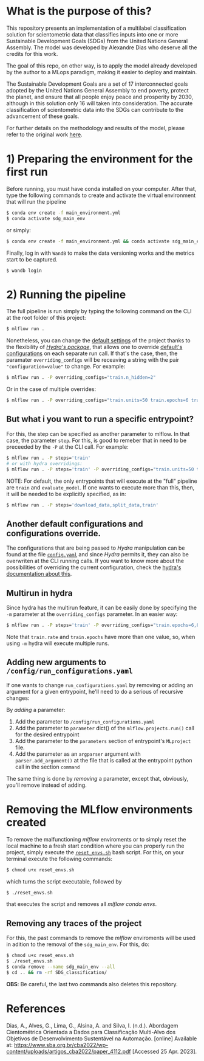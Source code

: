 # What is the purpose of this?
This repository presents an implementation of a multilabel classification solution for scientometric data that classifies inputs into one or more Sustainable Development Goals (SDGs) from the United Nations General Assembly. The model was developed by Alexandre Dias who deserve all the credits for this work.

The goal of this repo, on other way, is to apply the model already developed by the author to a MLops paradigm, making it easier to deploy and maintain.

The Sustainable Development Goals are a set of 17 interconnected goals adopted by the United Nations General Assembly to end poverty, protect the planet, and ensure that all people enjoy peace and prosperity by 2030, although in this solution only 16 will taken into consideration. The accurate classification of scientometric data into the SDGs can contribute to the advancement of these goals.

For further details on the methodology and results of the model, please refer to the original work [here](https://www.sba.org.br/cba2022/wp-content/uploads/artigos_cba2022/paper_4112.pdf).

# 1) Preparing the environment for the first run
Before running, you must have conda installed on your computer. After that, type the following commands to create and activate the virtual environment that will run the pipeline

```bash
$ conda env create -f main_environment.yml
$ conda activate sdg_main_env
```
or simply:

```bash
$ conda env create -f main_environment.yml && conda activate sdg_main_env
```

Finally, log in with ```WandB``` to make the data versioning works and the metrics start to be captured.

```
$ wandb login
```

# 2) Running the pipeline
The full pipeline is run simply by typing the following command on the CLI at the root folder of this project:

```bash
$ mlflow run .
```
Nonetheless, you can change the [default settings](config.yaml) of the project thanks to the flexibility of [*Hydra's package*](https://hydra.cc/docs/intro/), that allows one to override [default's configurations](config.yaml) on each separate run call. If that's the case, then, the paramater ```overriding_configs``` will be receaving a string with the pair ```"configuration=value"``` to change. For example:

```bash
$ mlflow run . -P overriding_configs="train.n_hidden=2"
```

Or in the case of multiple overrides:

```bash
$ mlflow run . -P overriding_configs="train.units=50 train.epochs=6 train.rate=3 train.n_hidden=2"
```

## But what i you want to run a specific entrypoint?
For this, the step can be specified as another parameter to mlflow. In that case, the parameter `step`. For this, is good to remeber that in need to be preceeded by the `-P` at the CLI call. For example:

```bash
$ mlflow run . -P steps='train'
# or with hydra overridings:
$ mlflow run . -P steps='train' -P overriding_configs="train.units=50 train.epochs=6 train.rate=3 train.n_hidden=2"
```

NOTE: For default, the only entrypoints that will execute at the "full" pipeline are `train` and `evaluate_model`. If one wants to execute more than this, then, it will be needed to be explicitly specified, as in:

```bash
$ mlflow run . -P steps='download_data,split_data,train'
```

## Another default configurations and configurations override.
The configurations that are being passed to *Hydra* manipulation can be found at the file [```config.yaml```](config.yaml) and since *Hydra* permits it, they can also be overwriten at the CLI running calls. If you want to know more about the possibilities of overriding the current configuration, check the [hydra's documentation about this](https://hydra.cc/docs/advanced/override_grammar/basic/).

## Multirun in hydra
Since hydra has the multirun feature, it can be easily done by specifying the `-m` parameter at the `overriding_configs` parameter. In an easier way:

```bash
$ mlflow run . -P steps='train' -P overriding_configs="train.epochs=6,8 train.rate=3,4,5 train.n_hidden=2 -m"
```

Note that `train.rate` and `train.epochs` have more than one value, so, when using `-m` hydra will execute multiple runs.

## Adding new arguments to `/config/run_configurations.yaml`
If one wants to change `run_configurations.yaml` by removing or adding an argument for a given entrypoint, he'll need to do a serious of recursive changes:

By *adding* a parameter:
1) Add the parameter to `/config/run_configurations.yaml`
2) Add the parameter to `parameter` dict() of the `mlflow.projects.run()` call for the desired entrypoint
3) Add the parameter to the `parameters` section of entrypoint's `MLproject` file.
4) Add the parameter as an `argparser` argument with `parser.add_argument()` at the file that is called at the entrypoint python call in the section `command`

The same thing is done by *removing* a parameter, except that, obviously, you'll remove instead of adding.

# Removing the MLflow environments created
To remove the malfunctioning *mlflow* enviroments or to simply reset the local machine to a fresh start condition where you can properly run the project, simply execute the [```reset_envs.sh```](reset_envs.sh) bash script. For this, on your terminal execute the following commands:

```bash
$ chmod u+x reset_envs.sh
```

which turns the script executable, followed by

```bash
$ ./reset_envs.sh
```
that executes the script and removes all *mlflow conda envs*.

## Removing any traces of the project
For this, the past commands to remove the *mlflow* enviroments will be used in adition to the removal of the ```sdg_main_env```. For this, do:

```bash
$ chmod u+x reset_envs.sh
$ ./reset_envs.sh
$ conda remove --name sdg_main_env --all
$ cd .. && rm -rf SDG_classification/
```
__OBS__: Be careful, the last two commands also deletes this repository.

# References
Dias, A., Alves, G., Lima, G., Alsina, A. and Silva, I. (n.d.). Abordagem Cientométrica Orientada a Dados para Classificação Multi-Alvo dos Objetivos de Desenvolvimento Sustentável na Automação. [online] Available at: https://www.sba.org.br/cba2022/wp-content/uploads/artigos_cba2022/paper_4112.pdf [Accessed 25 Apr. 2023].
